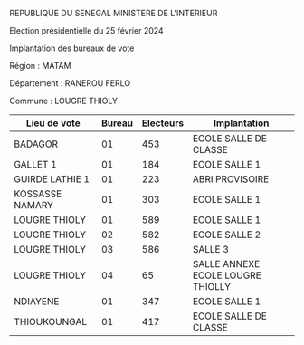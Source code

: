 REPUBLIQUE DU SENEGAL MINISTERE DE L'INTERIEUR

Election présidentielle du 25 février 2024

Implantation des bureaux de vote

Région : MATAM

Département : RANEROU FERLO

Commune : LOUGRE THIOLY

| Lieu de vote | Bureau | Electeurs | Implantation |
| - | - | - | - |
| BADAGOR | 01 | 453 | ECOLE SALLE DE CLASSE |
| GALLET 1 | 01 | 184 | ECOLE SALLE 1 |
| GUIRDE LATHIE 1 | 01 | 223 | ABRI PROVISOIRE |
| KOSSASSE NAMARY | 01 | 303 | ECOLE SALLE 1 |
| LOUGRE THIOLY | 01 | 589 | ECOLE SALLE 1 |
| LOUGRE THIOLY | 02 | 582 | ECOLE SALLE 2 |
| LOUGRE THIOLY | 03 | 586 | SALLE 3 |
| LOUGRE THIOLY | 04 | 65 | SALLE ANNEXE ECOLE LOUGRE THIOLLY |
| NDIAYENE | 01 | 347 | ECOLE SALLE 1 |
| THIOUKOUNGAL | 01 | 417 | ECOLE SALLE DE CLASSE |

<!-- PageNumber="1/5" -->
